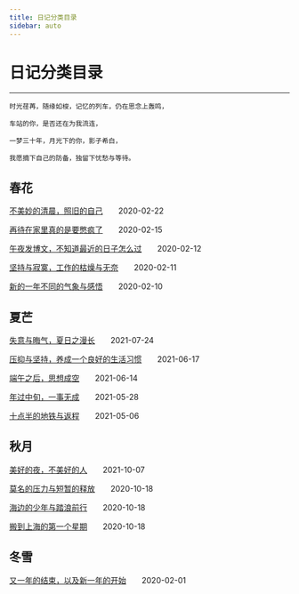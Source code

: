 ```yaml
---
title: 日记分类目录
sidebar: auto
---
```


# 日记分类目录

***

`时光荏苒，随缘如梭，记忆的列车，仍在思念上轰鸣，`

`车站的你，是否还在为我流连，`

`一梦三十年，月光下的你，影子希白，`

`我愿摘下自己的防备，独留下忧愁与等待。`

## 春花

[不美妙的清晨，照旧的自己](不美妙的清晨，照旧的自己.md)&emsp;&emsp;2020-02-22

[再待在家里真的是要憋疯了](再待在家里真的是要憋疯了.md)&emsp;&emsp;2020-02-15

[午夜发博文，不知道最近的日子怎么过](午夜发博文，不知道最近的日子怎么过.md)&emsp;&emsp;2020-02-12

[坚持与寂寞，工作的枯燥与无奈](坚持与寂寞，工作的枯燥与无奈)&emsp;&emsp;2020-02-11

[新的一年不同的气象与感悟](新的一年不同的气象与感悟.md)&emsp;&emsp;2020-02-10


## 夏芒

[失意与晦气，夏日之漫长](失意与晦气，夏日之漫长.md)&emsp;&emsp;2021-07-24

[压抑与坚持，养成一个良好的生活习惯](压抑与坚持，养成一个良好的生活习惯.md)&emsp;&emsp;2021-06-17

[端午之后，思想成空](端午之后，思想成空.md)&emsp;&emsp;2021-06-14

[年过中旬，一事无成](年过中旬，一事无成.md)&emsp;&emsp;2021-05-28

[十点半的地铁与返程](十点半的地铁与返程.md)&emsp;&emsp;2021-05-06

## 秋月

[美好的夜，不美好的人](美好的夜，不美好的人.md)&emsp;&emsp;2021-10-07

[莫名的压力与短暂的释放](莫名的压力与短暂的释放.md)&emsp;&emsp;2020-10-18

[海边的少年与踏浪前行](海边的少年与踏浪前行.md)&emsp;&emsp;2020-10-18

[搬到上海的第一个星期](搬到上海的第一个星期.md)&emsp;&emsp;2020-10-18

## 冬雪

[又一年的结束，以及新一年的开始](又一年的结束，以及新一年的开始.md)&emsp;&emsp;2020-02-01

